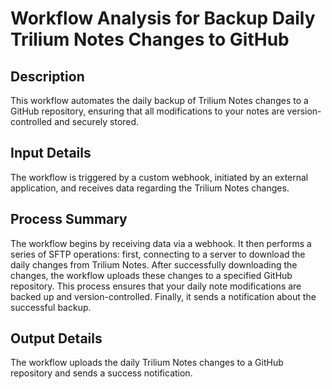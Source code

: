 # Workflow Analysis for Backup Daily Trilium Notes Changes to GitHub

## Description
This workflow automates the daily backup of Trilium Notes changes to a GitHub repository, ensuring that all modifications to your notes are version-controlled and securely stored.

## Input Details
The workflow is triggered by a custom webhook, initiated by an external application, and receives data regarding the Trilium Notes changes.

## Process Summary
The workflow begins by receiving data via a webhook. It then performs a series of SFTP operations: first, connecting to a server to download the daily changes from Trilium Notes. After successfully downloading the changes, the workflow uploads these changes to a specified GitHub repository. This process ensures that your daily note modifications are backed up and version-controlled. Finally, it sends a notification about the successful backup.

## Output Details
The workflow uploads the daily Trilium Notes changes to a GitHub repository and sends a success notification.
